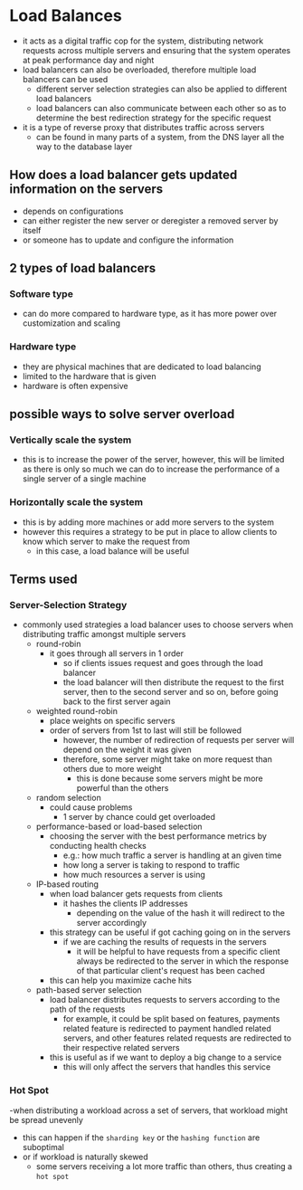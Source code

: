 # Load Balances
- it acts as a digital traffic cop for the system, distributing network requests across multiple servers and ensuring that the system operates at peak performance day and night
- load balancers can also be overloaded, therefore multiple load balancers can be used
  - different server selection strategies can also be applied to different load balancers
  - load balancers can also communicate between each other so as to determine the best redirection strategy for the specific request
- it is a type of reverse proxy that distributes traffic across servers
  - can be found in many parts of a system, from the DNS layer all the way to the database layer
## How does a load balancer gets updated information on the servers
- depends on configurations
- can either register the new server or deregister a removed server by itself
- or someone has to update and configure the information
## 2 types of load balancers
### Software type
- can do more compared to hardware type, as it has more power over customization and scaling
### Hardware type
- they are physical machines that are dedicated to load balancing
- limited to the hardware that is given
- hardware is often expensive
## possible ways to solve server overload
### Vertically scale the system
- this is to increase the power of the server, however, this will be limited as there is only so much we can do to increase the performance of a single server of a single machine
### Horizontally scale the system
- this is by adding more machines or add more servers to the system
- however this requires a strategy to be put in place to allow clients to know which server to make the request from
  - in this case, a load balance will be useful
## Terms used
### Server-Selection Strategy
- commonly used strategies a load balancer uses to choose servers when distributing traffic amongst multiple servers
  - round-robin
    - it goes through all servers in 1 order
      - so if clients issues request and goes through the load balancer
      - the load balancer will then distribute the request to the first server, then to the second server and so on, before going back to the first server again
  - weighted round-robin
    - place weights on specific servers
    - order of servers from 1st to last will still be followed
      - however, the number of redirection of requests per server will depend on the weight it was given
      - therefore, some server might take on more request than others due to more weight
        - this is done because some servers might be more powerful than the others
  - random selection
    - could cause problems
      - 1 server by chance could get overloaded
  - performance-based or load-based selection
    - choosing the server with the best performance metrics by conducting health checks
      - e.g.: how much traffic a server is handling at an given time
      - how long a server is taking to respond to traffic
      - how much resources a server is using
  - IP-based routing
    - when load balancer gets requests from clients
      - it hashes the clients IP addresses
        - depending on the value of the hash it will redirect to the server accordingly
    - this strategy can be useful if got caching going on in the servers
      - if we are caching the results of requests in the servers
        - it will be helpful to have requests from a specific client always be redirected to the server in which the response of that particular client's request has been cached
    - this can help you maximize cache hits
  - path-based server selection
    - load balancer distributes requests to servers according to the path of the requests
      - for example, it could be split based on features, payments related feature is redirected to payment handled related servers, and other features related requests are redirected to their respective related servers
    - this is useful as if we want to deploy a big change to a service
      - this will only affect the servers that handles this service
### Hot Spot
-when distributing a workload across a set of servers, that workload might be spread unevenly
  - this can happen if the ```sharding key``` or the ```hashing function``` are suboptimal
  - or if workload is naturally skewed
    - some servers receiving a lot more traffic than others, thus creating a ```hot spot```
